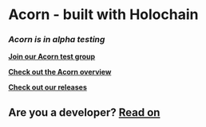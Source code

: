 # Acorn - built with Holochain

### _Acorn is in alpha testing_

[**Join our Acorn test group**](https://forms.gle/Ani18rJhDuAGv9LQ8)

[**Check out the Acorn overview**](https://github.com/lightningrodlabs/acorn-docs)

[**Check out our releases**](https://github.com/lightningrodlabs/acorn/releases)

## Are you a developer? [Read on](./DEVELOPERS.md)
